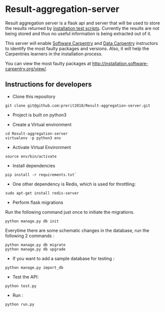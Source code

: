 # Result-aggregation-server

Result aggregation server is a flask api and server that will be used to store the results returned by [installation test scripts](https://github.com/wking/swc-setup-installation-test). Currently the results are not being stored and thus no useful information is being extracted out of it.

This server will enable [Software Carpentry](http://software-carpentry.org/) and [Data Carpentry](http://data-carpentry.org/) instructors to identify the most faulty packages and versions. Also, it will help the Carpentries learners in the installation process.

You can view the most faulty packages at http://installation.software-carpentry.org/view/.

## Instructions for developers

* Clone this repository
```
git clone git@github.com:prerit2010/Result-aggregation-server.git
```
* Project is built on python3

* Create a Virtual environment
```
cd Result-aggregation-server
virtualenv -p python3 env
```
* Activate Virtual Environment
```
source env/bin/activate
```
* Install dependencies
```
pip install -r requirements.txt`
```
* One other dependency is Redis, which is used for throttling:
```
sudo apt-get install redis-server
```

* Perform flask migrations

Run the following command just once to initiate the migrations.
```
python manage.py db init
```
Everytime there are some schematic changes in the database, run the following 2 commands :

```
python manage.py db migrate
python manage.py db upgrade
```

* If you want to add a sample database for testing :
```
python manage.py import_db
```

* Test the API:

```
python test.py
```
* Run :

```
python run.py
```